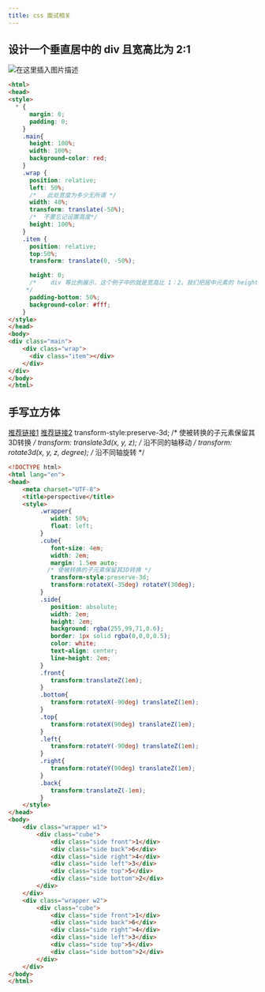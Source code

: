 ```yaml
---
title: css 面试相关
---
```

## 设计一个垂直居中的 div 且宽高比为 2:1
![在这里插入图片描述](https://img-blog.csdnimg.cn/20200205090550529.png?x-oss-process=image/watermark,type_ZmFuZ3poZW5naGVpdGk,shadow_10,text_aHR0cHM6Ly9ibG9nLmNzZG4ubmV0L3dlaXhpbl80MzA2OTAxOA==,size_16,color_FFFFFF,t_70)
```html
<html>
<head>
<style>
  * {
      margin: 0;
      padding: 0;
    }
    .main{
      height: 100%;
      width: 100%;
      background-color: red;
    }
    .wrap {
      position: relative;
      left: 50%;
      /*   此处宽度为多少无所谓 */
      width: 40%;
      transform: translate(-50%);
      /*  不要忘记设置高度*/
      height: 100%;
    }
    .item {
      position: relative;
      top:50%;
      transform: translate(0, -50%);

      height: 0;
      /*    div 等比例展示，这个例子中的就是宽高比 1：2。我们把居中元素的 height 属性设置为 0，然后用 padding-bottom 撑开它的高度，利用的就是 padding 属性百分比的计算是以父级元素的宽度为基准的。居中元素的 width 是父级的 100%，padding-bottom: 50% 高度撑开就是父级的 宽度50%
     */
      padding-bottom: 50%;
      background-color: #fff;
    }
</style>
</head>
<body>
<div class="main">
    <div class="wrap">
      <div class="item"></div>
    </div>
</div>
</body>
</html>
```

## 手写立方体
[推荐链接1](https://www.puritys.me/zh_cn/docs-blog/article-353-CSS-3D-%E6%97%8B%E8%BD%AC-rotate3d-%E4%B8%8E-translate3d.html)
[推荐链接2](https://www.cnblogs.com/coco1s/p/5414153.html)
transform-style:preserve-3d;  /* 使被转换的子元素保留其3D转换 */
transform: translate3d(x, y, z);  /* 沿不同的轴移动 */
transform: rotate3d(x, y, z, degree); /* 沿不同轴旋转 */

```html
<!DOCTYPE html>
<html lang="en">
<head>
	<meta charset="UTF-8">
	<title>perspective</title>
	<style>
         .wrapper{
         	width: 50%;
         	float: left;
         }
         .cube{
         	font-size: 4em;
         	width: 2em;
         	margin: 1.5em auto;
           /* 使被转换的子元素保留其3D转换 */
         	transform-style:preserve-3d;
         	transform:rotateX(-35deg) rotateY(30deg);
         }
         .side{
         	position: absolute;
         	width: 2em;
         	height: 2em;
         	background: rgba(255,99,71,0.6);
         	border: 1px solid rgba(0,0,0,0.5);
         	color: white;
         	text-align: center;
         	line-height: 2em;
         }
         .front{
         	transform:translateZ(1em);
         }
         .bottom{
         	transform:rotateX(-90deg) translateZ(1em);
         }
         .top{
         	transform:rotateX(90deg) translateZ(1em);
         }
         .left{
         	transform:rotateY(-90deg) translateZ(1em);
         }
         .right{
         	transform:rotateY(90deg) translateZ(1em);
         }
         .back{
         	transform:translateZ(-1em);
         }
	</style>
</head>
<body>
	<div class="wrapper w1">
		<div class="cube">
			<div class="side front">1</div>
			<div class="side back">6</div>
			<div class="side right">4</div>
			<div class="side left">3</div>
			<div class="side top">5</div>
			<div class="side bottom">2</div>
		</div>
	</div>
	<div class="wrapper w2">
		<div class="cube">
			<div class="side front">1</div>
			<div class="side back">6</div>
			<div class="side right">4</div>
			<div class="side left">3</div>
			<div class="side top">5</div>
			<div class="side bottom">2</div>
		</div>
	</div>
</body>
</html>
```
